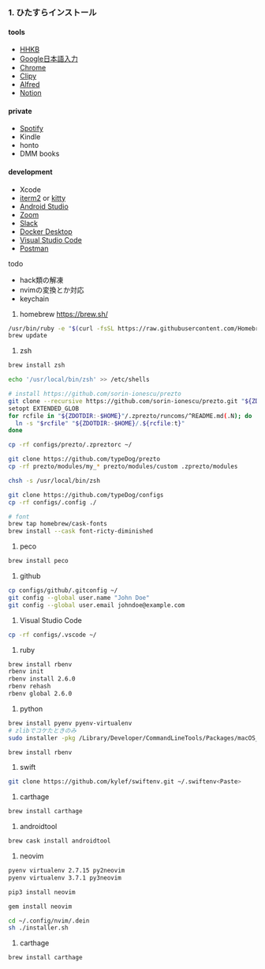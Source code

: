 ### 1. ひたすらインストール
#### tools
  * [HHKB](https://www.pfu.fujitsu.com/hhkeyboard/macdownload.html)
  * [Google日本語入力](https://www.google.co.jp/ime/)
  * [Chrome](https://www.google.com/intl/ja_ALL/chrome/)
  * [Clipy](https://clipy-app.com/)
  * [Alfred](https://www.alfredapp.com/)
  * [Notion](https://www.notion.so/desktop)

#### private
  * [Spotify](https://www.spotify.com/jp/download/mac/)
  * Kindle
  * honto
  * DMM books

#### development
  * Xcode
  * [iterm2](https://www.iterm2.com/) or [kitty](https://sw.kovidgoyal.net/kitty/)
  * [Android Studio](https://developer.android.com/studio/?hl=ja)
  * [Zoom](https://zoom.us/download)
  * [Slack](https://slack.com/intl/ja-jp/downloads/mac)
  * [Docker Desktop](https://hub.docker.com/editions/community/docker-ce-desktop-mac/)
  * [Visual Studio Code](https://code.visualstudio.com/download)
  * [Postman](https://www.postman.com/downloads/)

todo
- hack類の解凍
- nvimの変換とか対応
- keychain



1. homebrew
https://brew.sh/
```sh
/usr/bin/ruby -e "$(curl -fsSL https://raw.githubusercontent.com/Homebrew/install/master/install)"
brew update
```

1. zsh
```sh
brew install zsh

echo '/usr/local/bin/zsh' >> /etc/shells

# install https://github.com/sorin-ionescu/prezto
git clone --recursive https://github.com/sorin-ionescu/prezto.git "${ZDOTDIR:-$HOME}/.zprezto"
setopt EXTENDED_GLOB
for rcfile in "${ZDOTDIR:-$HOME}"/.zprezto/runcoms/^README.md(.N); do
  ln -s "$rcfile" "${ZDOTDIR:-$HOME}/.${rcfile:t}"
done

cp -rf configs/prezto/.zpreztorc ~/

git clone https://github.com/typeDog/prezto
cp -rf prezto/modules/my_* prezto/modules/custom .zprezto/modules

chsh -s /usr/local/bin/zsh

git clone https://github.com/typeDog/configs
cp -rf configs/.config ./

# font
brew tap homebrew/cask-fonts
brew install --cask font-ricty-diminished
```

1. peco
```sh
brew install peco
```

1. github
```sh
cp configs/github/.gitconfig ~/
git config --global user.name "John Doe"
git config --global user.email johndoe@example.com
```

1. Visual Studio Code
```sh
cp -rf configs/.vscode ~/
```

1. ruby
```sh
brew install rbenv
rbenv init
rbenv install 2.6.0
rbenv rehash
rbenv global 2.6.0
```

1. python
```sh
brew install pyenv pyenv-virtualenv
# zlibでコケたときのみ
sudo installer -pkg /Library/Developer/CommandLineTools/Packages/macOS_SDK_headers_for_macOS_10.14.pkg -target /

brew install rbenv
```

1. swift
```sh
git clone https://github.com/kylef/swiftenv.git ~/.swiftenv<Paste>

```

1. carthage
```sh
brew install carthage
```

1. androidtool
```sh
brew cask install androidtool
```

1. neovim
```sh
pyenv virtualenv 2.7.15 py2neovim
pyenv virtualenv 3.7.1 py3neovim

pip3 install neovim

gem install neovim

cd ~/.config/nvim/.dein
sh ./installer.sh
```

1. carthage
```sh
brew install carthage
```
